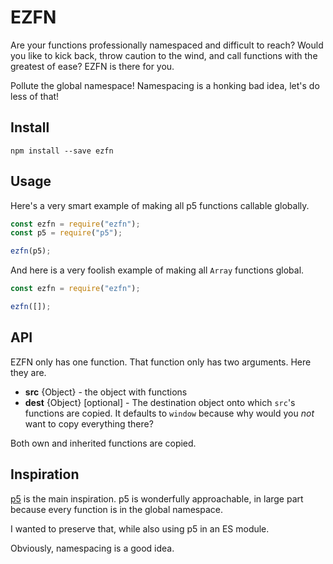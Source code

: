 EZFN
====

Are your functions professionally namespaced and difficult to reach?  Would you like to kick back, throw caution to the wind, and call functions with the greatest of ease?  EZFN is there for you.

Pollute the global namespace! Namespacing is a honking bad idea, let's do less of that!

Install
-------

```
npm install --save ezfn
```

Usage
-----

Here's a very smart example of making all p5 functions callable globally.

```js
const ezfn = require("ezfn");
const p5 = require("p5");

ezfn(p5);
```

And here is a very foolish example of making all `Array` functions global.

```js
const ezfn = require("ezfn");

ezfn([]);
```

API
---

EZFN only has one function.  That function only has two arguments.  Here they are.

 - **src** {Object} - the object with functions
 - **dest** {Object} [optional] - The destination object onto which `src`'s functions are copied.  It defaults to `window` because why would you *not* want to copy everything there?

Both own and inherited functions are copied.

Inspiration
-----------

[p5](https://p5js.org/) is the main inspiration.  p5 is wonderfully approachable, in large part because every function is in the global namespace.

I wanted to preserve that, while also using p5 in an ES module.

Obviously, namespacing is a good idea.
